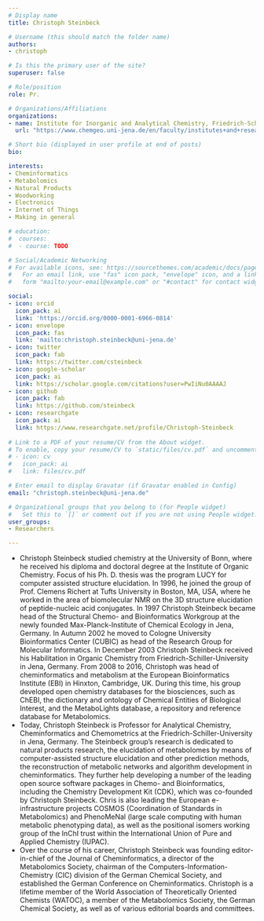 ```yaml
---
# Display name
title: Christoph Steinbeck

# Username (this should match the folder name)
authors:
- christoph

# Is this the primary user of the site?
superuser: false

# Role/position
role: Pr.

# Organizations/Affiliations
organizations:
- name: Institute for Inorganic and Analytical Chemistry, Friedrich-Schiller-University Jena
  url: "https://www.chemgeo.uni-jena.de/en/faculty/institutes+and+research+centres/institute+for+inorganic+and+analytical+chemistry"

# Short bio (displayed in user profile at end of posts)
bio: 

interests:
- Cheminformatics
- Metabolomics
- Natural Products
- Woodworking
- Electronics
- Internet of Things 
- Making in general

# education:
#  courses:
#  - course: TODO

# Social/Academic Networking
# For available icons, see: https://sourcethemes.com/academic/docs/page-builder/#icons
#   For an email link, use "fas" icon pack, "envelope" icon, and a link in the
#   form "mailto:your-email@example.com" or "#contact" for contact widget.

social:
- icon: orcid
  icon_pack: ai
  link: 'https://orcid.org/0000-0001-6966-0814'
- icon: envelope
  icon_pack: fas
  link: 'mailto:christoph.steinbeck@uni-jena.de'
- icon: twitter
  icon_pack: fab
  link: https://twitter.com/csteinbeck
- icon: google-scholar
  icon_pack: ai
  link: https://scholar.google.com/citations?user=PwIiNu0AAAAJ
- icon: github
  icon_pack: fab
  link: https://github.com/steinbeck
- icon: researchgate
  icon_pack: ai
  link: https://www.researchgate.net/profile/Christoph-Steinbeck
  
# Link to a PDF of your resume/CV from the About widget.
# To enable, copy your resume/CV to `static/files/cv.pdf` and uncomment the lines below.
# - icon: cv
#   icon_pack: ai
#   link: files/cv.pdf

# Enter email to display Gravatar (if Gravatar enabled in Config)
email: "christoph.steinbeck@uni-jena.de"

# Organizational groups that you belong to (for People widget)
#   Set this to `[]` or comment out if you are not using People widget.
user_groups:
- Researchers

---
```


- Christoph Steinbeck studied chemistry at the University of Bonn, where he received his diploma and doctoral degree at the Institute of Organic Chemistry. Focus of his Ph. D. thesis was the program LUCY for computer assisted structure elucidation. In 1996, he joined the group of Prof. Clemens Richert at Tufts University in Boston, MA, USA, where he worked in the area of biomolecular NMR on the 3D structure elucidation of peptide-nucleic acid conjugates. In 1997 Christoph Steinbeck became head of the Structural Chemo- and Bioinformatics Workgroup at the newly founded Max-Planck-Institute of Chemical Ecology in Jena, Germany. In Autumn 2002 he moved to Cologne University Bioinformatics Center (CUBIC) as head of the Research Group for Molecular Informatics. In December 2003 Christoph Steinbeck received his Habilitation in Organic Chemistry from Friedrich-Schiller-University in Jena, Germany. From 2008 to 2016, Christoph was head of cheminformatics and metabolism at the European Bioinformatics Institute (EBI) in Hinxton, Cambridge, UK. During this time, his group developed open chemistry databases for the biosciences, such as ChEBI, the dictionary and ontology of Chemical Entities of Biological Interest, and the MetaboLights database, a repository and reference database for Metabolomics.
- Today, Christoph Steinbeck is Professor for Analytical Chemistry, Cheminformatics and Chemometrics at the Friedrich-Schiller-University in Jena, Germany. The Steinbeck group’s research is dedicated to natural products research, the elucidation of metabolomes by means of computer-assisted structure elucidation and other prediction methods, the reconstruction of metabolic networks and algorithm development in cheminformatics. They further help developing a number of the leading open source software packages in Chemo- and Bioinformatics, including the Chemistry Development Kit (CDK), which was co-founded by Christoph Steinbeck. Chris is also leading the European e-infrastructure projects COSMOS (Coordination of Standards in Metabolomics) and PhenoMeNal (large scale computing with human metabolic phenotyping data), as well as the positional isomers working group of the InChI trust within the International Union of Pure and Applied Chemistry (IUPAC).
- Over the course of his career, Christoph Steinbeck was founding editor-in-chief of the Journal of Cheminformatics, a director of the Metabolomics Society, chairman of the Computers-Information-Chemistry (CIC) division of the German Chemical Society, and established the German Conference on Cheminformatics. Christoph is a lifetime member of the World Association of Theoretically Oriented Chemists (WATOC),  a member of the Metabolomics Society, the German Chemical Society, as well as of various editorial boards and committees.
